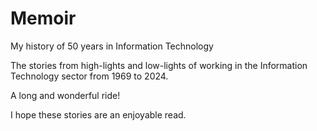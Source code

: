 # Memoir
My history of 50 years in Information Technology

The stories from high-lights and low-lights of working in the Information Technology sector from 1969 to 2024.

A long and wonderful ride!

I hope these stories are an enjoyable read.

